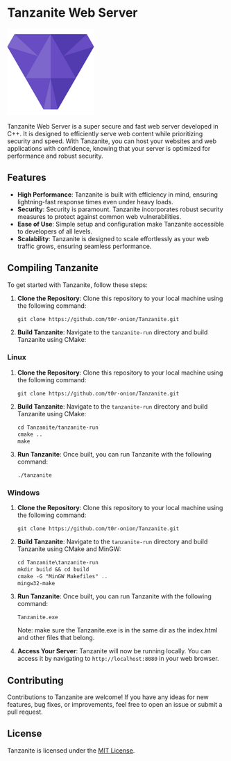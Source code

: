 # Tanzanite Web Server

<img src="tanzanite-run/assets/tanzanite.png" alt="Tanzanite Logo" width="200">

Tanzanite Web Server is a super secure and fast web server developed in C++. It is designed to efficiently serve web content while prioritizing security and speed. With Tanzanite, you can host your websites and web applications with confidence, knowing that your server is optimized for performance and robust security.

## Features

- **High Performance**: Tanzanite is built with efficiency in mind, ensuring lightning-fast response times even under heavy loads.
- **Security**: Security is paramount. Tanzanite incorporates robust security measures to protect against common web vulnerabilities.
- **Ease of Use**: Simple setup and configuration make Tanzanite accessible to developers of all levels.
- **Scalability**: Tanzanite is designed to scale effortlessly as your web traffic grows, ensuring seamless performance.

## Compiling Tanzanite

To get started with Tanzanite, follow these steps:

1. **Clone the Repository**: Clone this repository to your local machine using the following command:
   ```
   git clone https://github.com/t0r-onion/Tanzanite.git
   ```

2. **Build Tanzanite**: Navigate to the `tanzanite-run` directory and build Tanzanite using CMake:

### Linux

1. **Clone the Repository**: Clone this repository to your local machine using the following command:
   ```
   git clone https://github.com/t0r-onion/Tanzanite.git
   ```

2. **Build Tanzanite**: Navigate to the `tanzanite-run` directory and build Tanzanite using CMake:
   ```
   cd Tanzanite/tanzanite-run
   cmake ..
   make
   ```

3. **Run Tanzanite**: Once built, you can run Tanzanite with the following command:
   ```
   ./tanzanite
   ```

### Windows

1. **Clone the Repository**: Clone this repository to your local machine using the following command:
   ```
   git clone https://github.com/t0r-onion/Tanzanite.git
   ```

2. **Build Tanzanite**: Navigate to the `tanzanite-run` directory and build Tanzanite using CMake and MinGW:
   ```
   cd Tanzanite\tanzanite-run
   mkdir build && cd build
   cmake -G "MinGW Makefiles" ..
   mingw32-make
   ```
3. **Run Tanzanite**: Once built, you can run Tanzanite with the following command:
   ```
   Tanzanite.exe
   ```
   Note: make sure the Tanzanite.exe is in the same dir as the index.html and other files that belong.
   
5. **Access Your Server**: Tanzanite will now be running locally. You can access it by navigating to `http://localhost:8080` in your web browser.

## Contributing

Contributions to Tanzanite are welcome! If you have any ideas for new features, bug fixes, or improvements, feel free to open an issue or submit a pull request.

## License

Tanzanite is licensed under the [MIT License](LICENSE).
